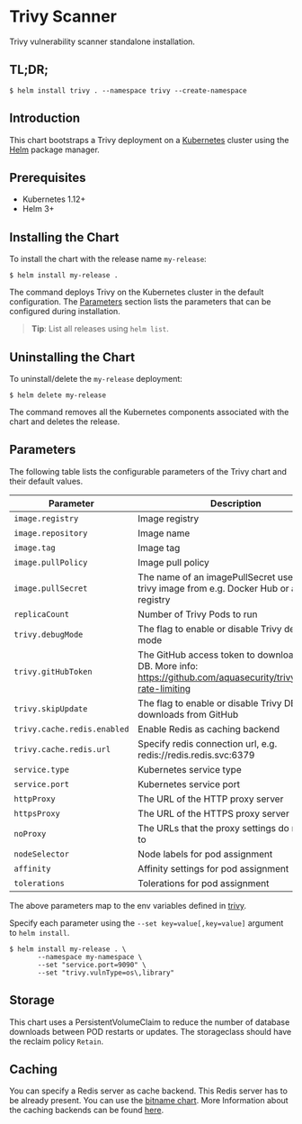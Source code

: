 # Trivy Scanner

Trivy vulnerability scanner standalone installation.

## TL;DR;

```
$ helm install trivy . --namespace trivy --create-namespace
```

## Introduction

This chart bootstraps a Trivy deployment on a [Kubernetes](http://kubernetes.io) cluster using the
[Helm](https://helm.sh) package manager.

## Prerequisites

- Kubernetes 1.12+
- Helm 3+

## Installing the Chart

To install the chart with the release name `my-release`:

```
$ helm install my-release .
```

The command deploys Trivy on the Kubernetes cluster in the default configuration. The [Parameters](#parameters)
section lists the parameters that can be configured during installation.

> **Tip**: List all releases using `helm list`.

## Uninstalling the Chart

To uninstall/delete the `my-release` deployment:

```
$ helm delete my-release
```

The command removes all the Kubernetes components associated with the chart and deletes the release.

## Parameters

The following table lists the configurable parameters of the Trivy chart and their default values.

|                 Parameter             |                                Description                              |    Default     |
|---------------------------------------|-------------------------------------------------------------------------|----------------|
| `image.registry`                      | Image registry                                                          | `docker.io`    |
| `image.repository`                    | Image name                                                              | `aquasec/trivy` |
| `image.tag`                           | Image tag                                                               | `{TAG_NAME}`   |
| `image.pullPolicy`                    | Image pull policy                                                       | `IfNotPresent` |
| `image.pullSecret`                    | The name of an imagePullSecret used to pull trivy image from e.g. Docker Hub or a private registry  | |
| `replicaCount`                        | Number of Trivy Pods to run                                   | `1`            |
| `trivy.debugMode`             | The flag to enable or disable Trivy debug mode                          | `false` |
| `trivy.gitHubToken`           | The GitHub access token to download Trivy DB. More info: https://github.com/aquasecurity/trivy#github-rate-limiting                          |      |
| `trivy.skipUpdate`            | The flag to enable or disable Trivy DB downloads from GitHub            | `false`        |
| `trivy.cache.redis.enabled`           | Enable Redis as caching backend                                         | `false` |
| `trivy.cache.redis.url`               | Specify redis connection url, e.g. redis://redis.redis.svc:6379         | `` |
| `service.type`                        | Kubernetes service type                                                 | `ClusterIP` |
| `service.port`                        | Kubernetes service port                                                 | `4954`      |
| `httpProxy`                           | The URL of the HTTP proxy server                                        |     |
| `httpsProxy`                          | The URL of the HTTPS proxy server                                       |     |
| `noProxy`                             | The URLs that the proxy settings do not apply to                        |     |
| `nodeSelector`                        | Node labels for pod assignment                                              |     |
| `affinity`                        | Affinity settings for pod assignment                                              |     |
| `tolerations`                        | Tolerations for pod assignment                                              |     |

The above parameters map to the env variables defined in [trivy](https://github.com/aquasecurity/trivy#configuration).

Specify each parameter using the `--set key=value[,key=value]` argument to `helm install`.

```
$ helm install my-release . \
       --namespace my-namespace \
       --set "service.port=9090" \
       --set "trivy.vulnType=os\,library"
```

## Storage

This chart uses a PersistentVolumeClaim to reduce the number of database downloads between POD restarts or updates. The storageclass should have the reclaim policy  `Retain`.

## Caching

You can specify a Redis server as cache backend. This Redis server has to be already present. You can use the [bitname chart](https://bitnami.com/stack/redis/helm).
More Information about the caching backends can be found [here](https://github.com/aquasecurity/trivy#specify-cache-backend).
